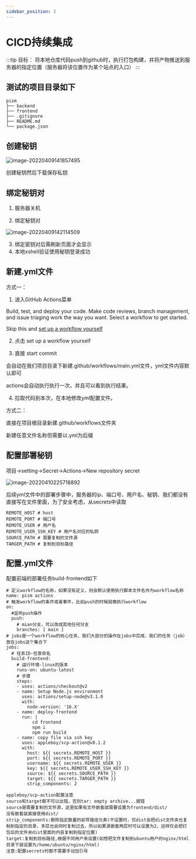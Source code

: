 ```yaml
---
sidebar_position: 2
---
```


# CICD持续集成

:::tip 目标：
将本地仓库代码push到github时，执行打包构建，并将产物推送到服务器的指定位置（服务器将该位置作为某个站点的入口）
:::

## 测试的项目目录如下

```
pism
├── backend
├── frontend
├── .gitignore
├── README.md
└── package.json
```

## 创建秘钥

![image-20220409141857495](https://blog-guiyexing.oss-cn-qingdao.aliyuncs.com/blogImg/202208181711553.png!blog.guiyexing)

创建秘钥然后下载保存私钥

## 绑定秘钥对

1. 服务器关机

2. 绑定秘钥对

![image-20220409142114509](https://blog-guiyexing.oss-cn-qingdao.aliyuncs.com/blogImg/202208181711556.png!blog.guiyexing)

3. 绑定密钥对后需刷新页面才会显示
4. 本地xshell验证使用秘钥登录成功

## 新建.yml文件

方式一：

1. 进入GitHub Actions菜单

Build, test, and deploy your code. Make code reviews, branch management, and issue triaging work the way you want. Select a workflow to get started.

Skip this and [set up a workflow yourself ](https://github.com/lxs2048/pism/new/main?filename=.github%2Fworkflows%2Fmain.yml&workflow_template=blank)

2. 点击 set up a workflow yourself

3. 直接 start commit

会自动在我们项目目录下新建.github/workflows/main.yml文件，yml文件内容默认即可

actions会自动执行执行一次，并且可以看到执行结果。

4. 拉取代码到本次，在本地修改yml配置文件。

方式二：

直接在项目根目录新建.github/workflows文件夹

新建任意文件名称但需要以.yml为后缀

## 配置部署秘钥

项目->setting->Secret->Actions->New repository secret

![image-20220410225718892](https://blog-guiyexing.oss-cn-qingdao.aliyuncs.com/blogImg/202208181711562.png!blog.guiyexing)

后续yml文件中的部署步骤中，服务器的ip、端口号、用户名、秘钥、我们都没有直接写在文件里面，为了安全考虑，从secrets中读取

```
REMOTE_HOST # host
REMOTE_PORT # 端口号
REMOTE_USER # 用户名
REMOTE_USER_SSH_KEY # 用户名对应的私钥
SOURCE_PATH # 需要复制的文件源
TARGER_PATH # 复制到目标路径
```

## 配置.yml文件

配置前端的部署任务build-frontend如下

```
# 定义workflow的名称，如果没有定义，则会默认使用执行脚本文件名作为workflow名称
name: pism actions
# 触发workflow的条件或者事件，比如push的时候就像执行workflow
on:
  #监听push操作
  push:
    # mian分支，可以改成其他任何分支
    branches: [ main ]
# jobs是一个workflow的核心任务，我们大部分的操作在jobs中完成，我们的任务（job）放在jobs这个集合下
jobs:
  # 任务ID-任意命名
  build-frontend:
    # 运行环境-linux的版本
    runs-on: ubuntu-latest
    # 步骤
    steps:
    - uses: actions/checkout@v2
    - name: Setup Node.js environment
      uses: actions/setup-node@v3.1.0
      with:
        node-version: '16.X'
    - name: deploy-frontend
      run: |
          cd frontend
          npm i
          npm run build
    - name: copy file via ssh key
      uses: appleboy/scp-action@v0.1.2
      with:
        host: ${{ secrets.REMOTE_HOST }}
        port: ${{ secrets.REMOTE_PORT }}
        username: ${{ secrets.REMOTE_USER }}
        key: ${{ secrets.REMOTE_USER_SSH_KEY }}
        source: ${{ secrets.SOURCE_PATH }}
        target: ${{ secrets.TARGER_PATH }}
        strip_components: 2
```

```
appleboy/scp-action配置注意
source和target都不可以出错，否则tar: empty archive...报错
source是需要复制的文件源，这里如果有文件嵌套就需要设置为frontend/dist/
没有嵌套就直接使用dist/
strip_components:删除指定数量的前导路径元素(不设置时，仅dist会把dist文件夹也复制到指定的目录，多层也会同时复制过去，所以如果源嵌套两层时可以设置为2，这样仅会把打包后的文件夹dist里面的内容复制到指定位置)
target:复制到目标路径,根据不同用户来设置(如想把文件复制到ubuntu用户的nginx/html目录下就设置为/home/ubuntu/nginx/html)
注意:配置secrets时都不需要手动加引号
```

